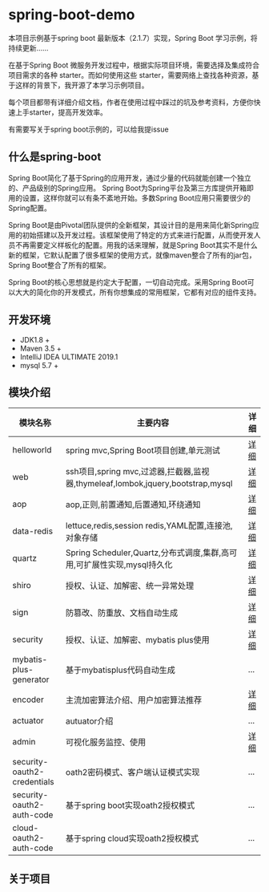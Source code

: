 # spring-boot-demo

本项目示例基于spring boot 最新版本（2.1.7）实现，Spring Boot 学习示例，将持续更新……

在基于Spring Boot 微服务开发过程中，根据实际项目环境，需要选择及集成符合项目需求的各种 starter。而如何使用这些 starter，需要网络上查找各种资源，基于这样的背景下，我开源了本学习示例项目。

每个项目都带有详细介绍文档，作者在使用过程中踩过的坑及参考资料，方便你快速上手starter，提高开发效率。

有需要写关于spring boot示例的，可以给我提issue

## 什么是spring-boot

Spring Boot简化了基于Spring的应用开发，通过少量的代码就能创建一个独立的、产品级别的Spring应用。 Spring Boot为Spring平台及第三方库提供开箱即用的设置，这样你就可以有条不紊地开始。多数Spring Boot应用只需要很少的Spring配置。

Spring Boot是由Pivotal团队提供的全新框架，其设计目的是用来简化新Spring应用的初始搭建以及开发过程。该框架使用了特定的方式来进行配置，从而使开发人员不再需要定义样板化的配置。用我的话来理解，就是Spring Boot其实不是什么新的框架，它默认配置了很多框架的使用方式，就像maven整合了所有的jar包，Spring Boot整合了所有的框架。

Spring Boot的核心思想就是约定大于配置，一切自动完成。采用Spring Boot可以大大的简化你的开发模式，所有你想集成的常用框架，它都有对应的组件支持。

## 开发环境

- JDK1.8 +
- Maven 3.5 +
- IntelliJ IDEA ULTIMATE 2019.1
- mysql 5.7 +

## 模块介绍

模块名称|主要内容|详细
---|---|---|
helloworld|spring mvc,Spring Boot项目创建,单元测试|[详细](https://github.com/smltq/spring-boot-demo/blob/master/helloworld/HELP.md)|
web|ssh项目,spring mvc,过滤器,拦截器,监视器,thymeleaf,lombok,jquery,bootstrap,mysql|[详细](https://github.com/smltq/spring-boot-demo/blob/master/web/HELP.md)|
aop|aop,正则,前置通知,后置通知,环绕通知|[详细](https://github.com/smltq/spring-boot-demo/blob/master/aop/HELP.md)|
data-redis|lettuce,redis,session redis,YAML配置,连接池,对象存储|[详细](https://github.com/smltq/spring-boot-demo/blob/master/data-redis/HELP.md)|
quartz|Spring Scheduler,Quartz,分布式调度,集群,高可用,可扩展性实现,mysql持久化|[详细](https://github.com/smltq/spring-boot-demo/blob/master/quartz/HELP.md)|
shiro|授权、认证、加解密、统一异常处理|[详细](https://github.com/smltq/spring-boot-demo/blob/master/shiro/HELP.md)|
sign|防篡改、防重放、文档自动生成|[详细](https://github.com/smltq/spring-boot-demo/blob/master/sign/HELP.md)|
security|授权、认证、加解密、mybatis plus使用|[详细](https://github.com/smltq/spring-boot-demo/blob/master/security/HELP.md)|
mybatis-plus-generator|基于mybatisplus代码自动生成|...|
encoder|主流加密算法介绍、用户加密算法推荐|[详细](https://github.com/smltq/spring-boot-demo/blob/master/encoder/HELP.md)|
actuator|autuator介绍|...|
admin|可视化服务监控、使用|[详细](https://github.com/smltq/spring-boot-demo/blob/master/admin/README.md)|
security-oauth2-credentials|oath2密码模式、客户端认证模式实现|...|
security-oauth2-auth-code|基于spring boot实现oath2授权模式|...|
cloud-oauth2-auth-code|基于spring cloud实现oath2授权模式|...|

## 关于项目

